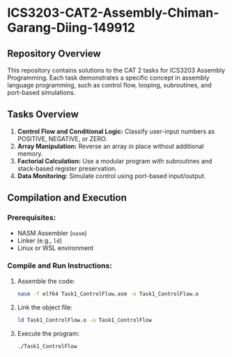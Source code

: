 # ICS3203-CAT2-Assembly-Chiman-Garang-Diing-149912
## Repository Overview
This repository contains solutions to the CAT 2 tasks for ICS3203 Assembly Programming. Each task demonstrates a specific concept in assembly language programming, such as control flow, looping, subroutines, and port-based simulations.

## Tasks Overview
1. **Control Flow and Conditional Logic:** Classify user-input numbers as POSITIVE, NEGATIVE, or ZERO.
2. **Array Manipulation:** Reverse an array in place without additional memory.
3. **Factorial Calculation:** Use a modular program with subroutines and stack-based register preservation.
4. **Data Monitoring:** Simulate control using port-based input/output.

## Compilation and Execution
### Prerequisites:
- NASM Assembler (`nasm`)
- Linker (e.g., `ld`)
- Linux or WSL environment

### Compile and Run Instructions:
1. Assemble the code:  
   ```bash
   nasm -f elf64 Task1_ControlFlow.asm -o Task1_ControlFlow.o

2. Link the object file:
   ```bash
   ld Task1_ControlFlow.o -o Task1_ControlFlow

3. Execute the program:
   ```bash
   ./Task1_ControlFlow



